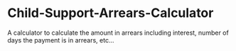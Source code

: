 # Child-Support-Arrears-Calculator
A calculator to calculate the amount in arrears including interest, number of days the payment is in arrears, etc...
